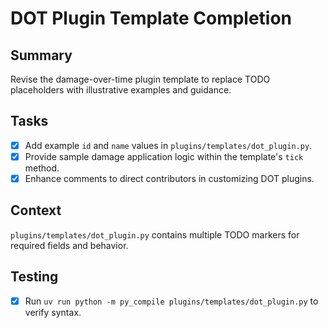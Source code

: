 # DOT Plugin Template Completion

## Summary
Revise the damage-over-time plugin template to replace TODO placeholders with illustrative examples and guidance.

## Tasks
- [x] Add example `id` and `name` values in `plugins/templates/dot_plugin.py`.
- [x] Provide sample damage application logic within the template's `tick` method.
- [x] Enhance comments to direct contributors in customizing DOT plugins.

## Context
`plugins/templates/dot_plugin.py` contains multiple TODO markers for required fields and behavior.

## Testing
- [x] Run `uv run python -m py_compile plugins/templates/dot_plugin.py` to verify syntax.
